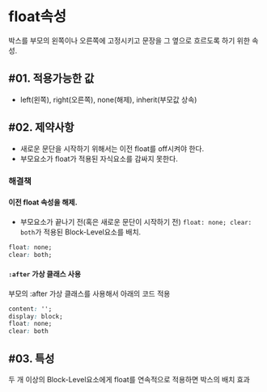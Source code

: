 # float속성

박스를 부모의 왼쪽이나 오른쪽에 고정시키고 문장을 그 옆으로 흐르도록 하기 위한 속성.

## #01. 적용가능한 값

- left(왼쪽), right(오른쪽), none(해제), inherit(부모값 상속)

## #02. 제약사항

- 새로운 문단을 시작하기 위해서는 이전 float를 off시켜야 한다.
- 부모요소가 float가 적용된 자식요소를 감싸지 못한다.

### 해결책

#### 이전 float 속성을 해제.

- 부모요소가 끝나기 전(혹은 새로운 문단이 시작하기 전) `float: none; clear: both`가 적용된 Block-Level요소를 배치.

```CSS
float: none;
clear: both;
```

#### `:after` 가상 클래스 사용

부모의 :after 가상 클래스를 사용해서 아래의 코드 적용

```css
content: '';
display: block;
float: none;
clear: both
```

## #03. 특성

두 개 이상의 Block-Level요소에게 float를 연속적으로 적용하면 박스의 배치 효과